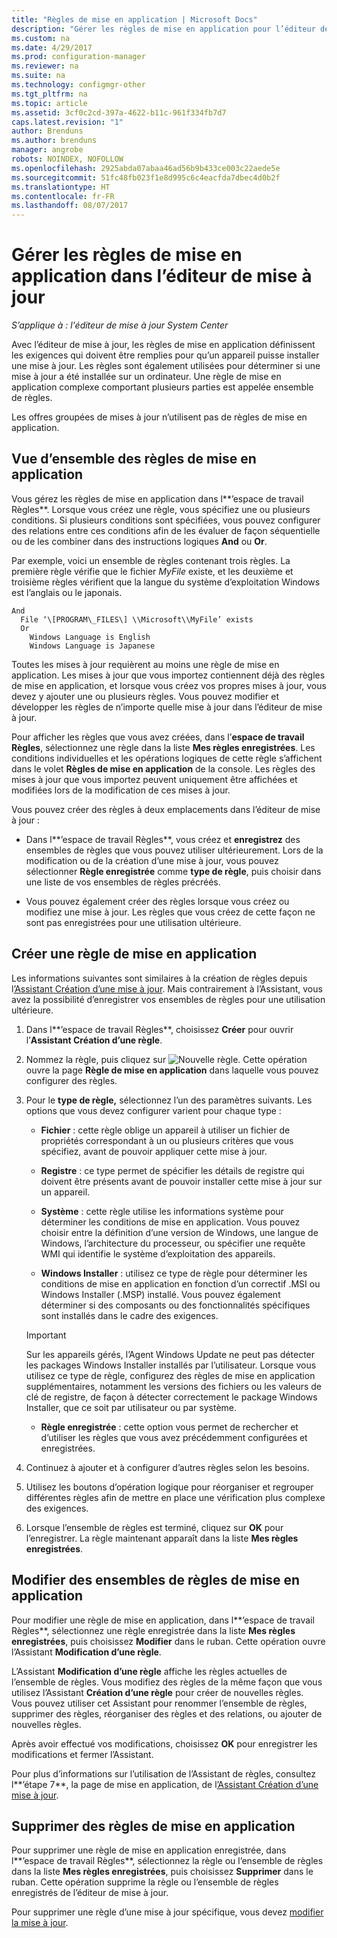```yaml
---
title: "Règles de mise en application | Microsoft Docs"
description: "Gérer les règles de mise en application pour l’éditeur de mise à jour System Center"
ms.custom: na
ms.date: 4/29/2017
ms.prod: configuration-manager
ms.reviewer: na
ms.suite: na
ms.technology: configmgr-other
ms.tgt_pltfrm: na
ms.topic: article
ms.assetid: 3cf0c2cd-397a-4622-b11c-961f334fb7d7
caps.latest.revision: "1"
author: Brenduns
ms.author: brenduns
manager: angrobe
robots: NOINDEX, NOFOLLOW
ms.openlocfilehash: 2925abda07abaa46ad56b9b433ce003c22aede5e
ms.sourcegitcommit: 51fc48fb023f1e8d995c6c4eacfda7dbec4d0b2f
ms.translationtype: HT
ms.contentlocale: fr-FR
ms.lasthandoff: 08/07/2017
---
```

# <a name="manage-applicability-rules-in-updates-publisher"></a>Gérer les règles de mise en application dans l’éditeur de mise à jour

*S’applique à : l'éditeur de mise à jour System Center*

Avec l’éditeur de mise à jour, les règles de mise en application définissent les exigences qui doivent être remplies pour qu’un appareil puisse installer une mise à jour. Les règles sont également utilisées pour déterminer si une mise à jour a été installée sur un ordinateur. Une règle de mise en application complexe comportant plusieurs parties est appelée ensemble de règles.

Les offres groupées de mises à jour n’utilisent pas de règles de mise en application.

## <a name="overview-of-applicability-rules"></a>Vue d’ensemble des règles de mise en application
Vous gérez les règles de mise en application dans l**’espace de travail Règles**. Lorsque vous créez une règle, vous spécifiez une ou plusieurs conditions. Si plusieurs conditions sont spécifiées, vous pouvez configurer des relations entre ces conditions afin de les évaluer de façon séquentielle ou de les combiner dans des instructions logiques **And** ou **Or**.

Par exemple, voici un ensemble de règles contenant trois règles. La première règle vérifie que le fichier *MyFile* existe, et les deuxième et troisième règles vérifient que la langue du système d’exploitation Windows est l’anglais ou le japonais.

    And  
      File ‘\[PROGRAM\_FILES\] \\Microsoft\\MyFile’ exists  
      Or  
        Windows Language is English   
        Windows Language is Japanese

Toutes les mises à jour requièrent au moins une règle de mise en application. Les mises à jour que vous importez contiennent déjà des règles de mise en application, et lorsque vous créez vos propres mises à jour, vous devez y ajouter une ou plusieurs règles. Vous pouvez modifier et développer les règles de n’importe quelle mise à jour dans l’éditeur de mise à jour.

Pour afficher les règles que vous avez créées, dans l’**espace de travail Règles**, sélectionnez une règle dans la liste **Mes règles enregistrées**. Les conditions individuelles et les opérations logiques de cette règle s’affichent dans le volet **Règles de mise en application** de la console. Les règles des mises à jour que vous importez peuvent uniquement être affichées et modifiées lors de la modification de ces mises à jour.

Vous pouvez créer des règles à deux emplacements dans l’éditeur de mise à jour :

-   Dans l**’espace de travail Règles**, vous créez et **enregistrez** des ensembles de règles que vous pouvez utiliser ultérieurement. Lors de la modification ou de la création d’une mise à jour, vous pouvez sélectionner **Règle enregistrée** comme **type de règle**, puis choisir dans une liste de vos ensembles de règles précréés.

-   Vous pouvez également créer des règles lorsque vous créez ou modifiez une mise à jour. Les règles que vous créez de cette façon ne sont pas enregistrées pour une utilisation ultérieure.

## <a name="create-applicability-rule"></a>Créer une règle de mise en application
Les informations suivantes sont similaires à la création de règles depuis l[’Assistant Création d’une mise à jour](/sccm/sum/tools/create-updates-with-updates-publisher#the-create-update-wizard). Mais contrairement à l’Assistant, vous avez la possibilité d’enregistrer vos ensembles de règles pour une utilisation ultérieure.

1.  Dans l**’espace de travail Règles**, choisissez **Créer** pour ouvrir l’**Assistant Création d’une règle**.

2.  Nommez la règle, puis cliquez sur ![Nouvelle règle](media/newrule.png). Cette opération ouvre la page **Règle de mise en application** dans laquelle vous pouvez configurer des règles.

3.  Pour le **type de règle,** sélectionnez l’un des paramètres suivants. Les options que vous devez configurer varient pour chaque type :

    -   **Fichier** : cette règle oblige un appareil à utiliser un fichier de propriétés correspondant à un ou plusieurs critères que vous spécifiez, avant de pouvoir appliquer cette mise à jour.

    -   **Registre** : ce type permet de spécifier les détails de registre qui doivent être présents avant de pouvoir installer cette mise à jour sur un appareil.

    -   **Système** : cette règle utilise les informations système pour déterminer les conditions de mise en application. Vous pouvez choisir entre la définition d’une version de Windows, une langue de Windows, l’architecture du processeur, ou spécifier une requête WMI qui identifie le système d’exploitation des appareils.

    -   **Windows Installer** : utilisez ce type de règle pour déterminer les conditions de mise en application en fonction d’un correctif .MSI ou Windows Installer (.MSP) installé. Vous pouvez également déterminer si des composants ou des fonctionnalités spécifiques sont installés dans le cadre des exigences.

       > [!IMPORTANT]   
       > Sur les appareils gérés, l’Agent Windows Update ne peut pas détecter les packages Windows Installer installés par l’utilisateur. Lorsque vous utilisez ce type de règle, configurez des règles de mise en application supplémentaires, notamment les versions des fichiers ou les valeurs de clé de registre, de façon à détecter correctement le package Windows Installer, que ce soit par utilisateur ou par système.

    -   **Règle enregistrée** : cette option vous permet de rechercher et d’utiliser les règles que vous avez précédemment configurées et enregistrées.

4.  Continuez à ajouter et à configurer d’autres règles selon les besoins.

5.  Utilisez les boutons d’opération logique pour réorganiser et regrouper différentes règles afin de mettre en place une vérification plus complexe des exigences.

6.  Lorsque l’ensemble de règles est terminé, cliquez sur **OK** pour l’enregistrer. La règle maintenant apparaît dans la liste **Mes règles enregistrées**.

## <a name="edit-applicability-rule-sets"></a>Modifier des ensembles de règles de mise en application
Pour modifier une règle de mise en application, dans l**’espace de travail Règles**, sélectionnez une règle enregistrée dans la liste **Mes règles enregistrées**, puis choisissez **Modifier** dans le ruban. Cette opération ouvre l’Assistant **Modification d’une règle**.

L’Assistant **Modification d’une règle** affiche les règles actuelles de l’ensemble de règles. Vous modifiez des règles de la même façon que vous utilisez l’Assistant **Création d’une règle** pour créer de nouvelles règles. Vous pouvez utiliser cet Assistant pour renommer l’ensemble de règles, supprimer des règles, réorganiser des règles et des relations, ou ajouter de nouvelles règles.

Après avoir effectué vos modifications, choisissez **OK** pour enregistrer les modifications et fermer l’Assistant.

Pour plus d’informations sur l’utilisation de l’Assistant de règles, consultez l**’étape 7**, la page de mise en application, de l[’Assistant Création d’une mise à jour](/sccm/sum/tools/create-updates-with-updates-publisher#the-create-update-wizard).

## <a name="delete-applicability-rules"></a>Supprimer des règles de mise en application
Pour supprimer une règle de mise en application enregistrée, dans l**’espace de travail Règles**, sélectionnez la règle ou l’ensemble de règles dans la liste **Mes règles enregistrées**, puis choisissez **Supprimer** dans le ruban. Cette opération supprime la règle ou l’ensemble de règles enregistrés de l’éditeur de mise à jour.

Pour supprimer une règle d’une mise à jour spécifique, vous devez [modifier la mise à jour](/sccm/sum/tools/manage-updates-with-updates-publisher#edit-updates-and-bundles).
